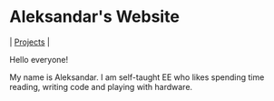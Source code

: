 # Aleksandar's Website
|  [Projects](AleksandarKostovic.github.io/projects.md) |

Hello everyone! 

My name is Aleksandar. I am self-taught EE who likes spending time reading, writing code and playing with hardware.
